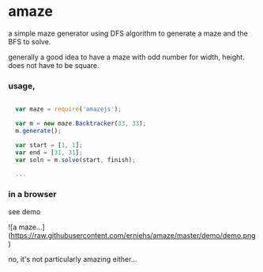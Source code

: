 # amaze
a simple maze generator using DFS algorithm to generate a maze and the BFS to solve.

generally a good idea to have a maze with odd number for width, height.  does not have to be square.

### usage,

```javascript

  var maze = require('amazejs');

  var m = new maze.Backtracker(33, 33);
  m.generate();

  var start = [1, 1];
  var end = [31, 31];
  var soln = m.solve(start, finish);

  ...
```

### in a browser

see demo

![a maze...]
(https://raw.githubusercontent.com/erniehs/amaze/master/demo/demo.png)

no, it's not particularly amazing either...
